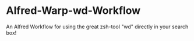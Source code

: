 # Alfred-Warp-wd-Workflow
An Alfred Workflow for using the great zsh-tool "wd" directly in your search box!
